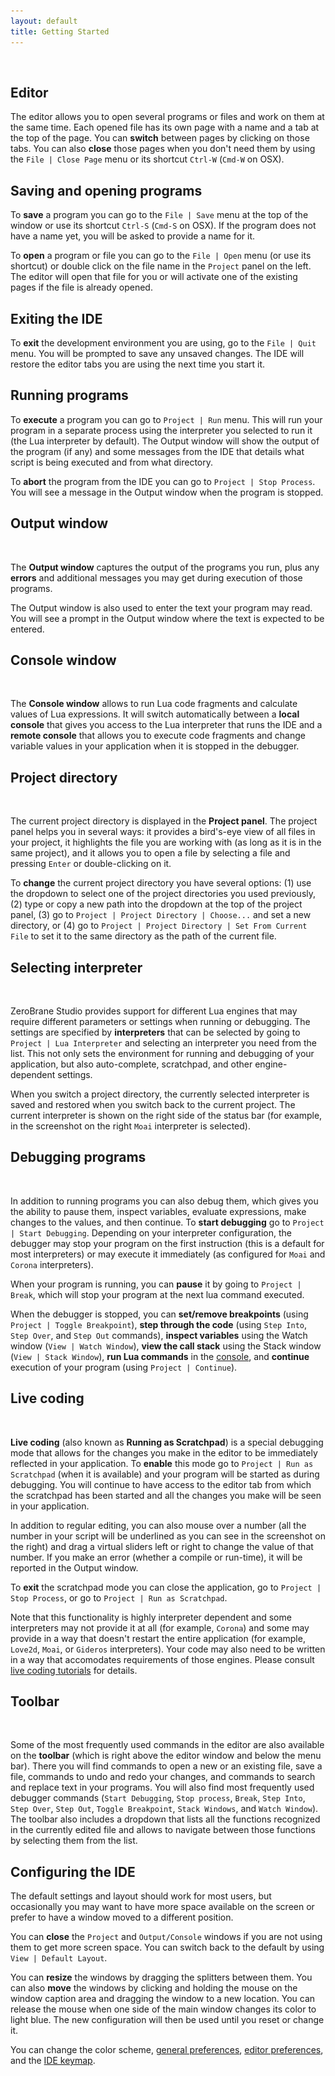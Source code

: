```yaml
---
layout: default
title: Getting Started
---
```


<ul id='toc'>&nbsp;</ul>

## Editor

The editor allows you to open several programs or files and work on them at the same time.
Each opened file has its own page with a name and a tab at the top of the page.
You can **switch** between pages by clicking on those tabs.
You can also **close** those pages when you don't need them by using the `File | Close Page` menu or its shortcut `Ctrl-W` (`Cmd-W` on OSX).

## Saving and opening programs

To **save** a program you can go to the `File | Save` menu at the top of the window or use its shortcut `Ctrl-S` (`Cmd-S` on OSX). If the program does not have a name yet, you will be asked to provide a name for it.

To **open** a program or file you can go to the `File | Open` menu (or use its shortcut) or double click on the file name in the `Project` panel on the left. The editor will open that file for you or will activate one of the existing pages if the file is already opened.

## Exiting the IDE

To **exit** the development environment you are using, go to the `File | Quit` menu.
You will be prompted to save any unsaved changes.
The IDE will restore the editor tabs you are using the next time you start it.

## Running programs

To **execute** a program you can go to `Project | Run` menu.
This will run your program in a separate process using the interpreter you selected to run it (the Lua interpreter by default).
The Output window will show the output of the program (if any) and some messages from the IDE that details what script is being executed and from what directory.

To **abort** the program from the IDE you can go to `Project | Stop Process`.
You will see a message in the Output window when the program is stopped.

## Output window

<img style="background:url(images/integrated-materials.png) -10px -500px" src="images/t.gif" class="inline"/>

The **Output window** captures the output of the programs you run, plus any **errors** and additional messages you may get during execution of those programs.

The Output window is also used to enter the text your program may read. You will see a prompt in the Output window where the text is expected to be entered.

## Console window

<img style="background:url(images/unicode-console.png) -10px -500px" src="images/t.gif" class="inline"/>

The **Console window** allows to run Lua code fragments and calculate values of Lua expressions.
It will switch automatically between a **local console** that gives you access to the Lua interpreter that runs the IDE
and a **remote console** that allows you to execute code fragments and change variable values in your application when it is stopped in the debugger.

## Project directory

<img style="background:url(images/debugging.png) -10px -70px" src="images/t.gif" class="inline"/>

The current project directory is displayed in the **Project panel**.
The project panel helps you in several ways: it provides a bird's-eye view of all files in your project, it highlights the file you are working with (as long as it is in the same project), and it allows you to open a file by selecting a file and pressing `Enter` or double-clicking on it.

To **change** the current project directory you have several options:
(1) use the dropdown to select one of the project directories you used previously,
(2) type or copy a new path into the dropdown at the top of the project panel,
(3) go to `Project | Project Directory | Choose...` and set a new directory, or
(4) go to `Project | Project Directory | Set From Current File` to set it to the same directory as the path of the current file.

## Selecting interpreter

<img style="background:url(images/debugging.png) -744px -608px" src="images/t.gif" class="inline"/>

ZeroBrane Studio provides support for different Lua engines that may require different parameters or settings when running or debugging.
The settings are specified by **interpreters** that can be selected by going to `Project | Lua Interpreter` and selecting an interpreter you need from the list.
This not only sets the environment for running and debugging of your application, but also auto-complete, scratchpad, and other engine-dependent settings.

When you switch a project directory, the currently selected interpreter is saved and restored when you switch back to the current project.
The current interpreter is shown on the right side of the status bar (for example, in the screenshot on the right `Moai` interpreter is selected).

## Debugging programs

<img style="background:url(images/debugging.png) -265px -315px" src="images/t.gif" class="inline"/>

In addition to running programs you can also debug them, which gives you the ability to pause them, inspect variables, evaluate expressions, make changes to the values, and then continue.
To **start debugging** go to `Project | Start Debugging`.
Depending on your interpreter configuration, the debugger may stop your program on the first instruction (this is a default for most interpreters) or may execute it immediately (as configured for `Moai` and `Corona` interpreters).

When your program is running, you can **pause** it by going to `Project | Break`, which will stop your program at the next lua command executed.

When the debugger is stopped, you can **set/remove breakpoints** (using `Project | Toggle Breakpoint`),
**step through the code** (using `Step Into`, `Step Over`, and `Step Out` commands),
**inspect variables** using the Watch window (`View | Watch Window`),
**view the call stack** using the Stack window (`View | Stack Window`),
**run Lua commands** in the [console](#console_window),
and **continue** execution of your program (using `Project | Continue`).

## Live coding

<img style="background:url(images/scratchpad-linux-mint.png) -270px -120px" src="images/t.gif" class="inline"/>

**Live coding** (also known as **Running as Scratchpad**) is a special debugging mode that allows for the changes you make in the editor to be immediately reflected in your application.
To **enable** this mode go to `Project | Run as Scratchpad` (when it is available) and your program will be started as during debugging.
You will continue to have access to the editor tab from which the scratchpad has been started and all the changes you make will be seen in your application.

In addition to regular editing, you can also mouse over a number (all the number in your script will be underlined as you can see in the screenshot on the right) and drag a virtual sliders left or right to change the value of that number.
If you make an error (whether a compile or run-time), it will be reported in the Output window.

To **exit** the scratchpad mode you can close the application, go to `Project | Stop Process`, or go to `Project | Run as Scratchpad`.

Note that this functionality is highly interpreter dependent and some interpreters may not provide it at all (for example, `Corona`) and some may provide in a way that doesn't restart the entire application (for example, `Love2d`, `Moai`, or `Gideros` interpreters).
Your code may also need to be written in a way that accomodates requirements of those engines. Please consult [live coding tutorials](documentation.html#live_coding) for details.

## Toolbar

<img style="background:url(images/unicode-console.png) -304px -47px" src="images/t.gif" class="inline"/>

Some of the most frequently used commands in the editor are also available on the **toolbar** (which is right above the editor window and below the menu bar).
There you will find commands to open a new or an existing file, save a file, commands to undo and redo your changes, and commands to search and replace text in your programs.
You will also find most frequently used debugger commands (`Start Debugging`, `Stop process`, `Break`, `Step Into`, `Step Over`, `Step Out`, `Toggle Breakpoint`, `Stack Windows`, and `Watch Window`).
The toolbar also includes a dropdown that lists all the functions recognized in the currently edited file and allows to navigate between those functions by selecting them from the list.

## Configuring the IDE

The default settings and layout should work for most users, but occasionally you may want to have more space available on the screen or prefer to have a window moved to a different position.

You can **close** the `Project` and `Output/Console` windows if you are not using them to get more screen space. You can switch back to the default by using `View | Default Layout`.

You can **resize** the windows by dragging the splitters between them. You can also **move** the windows by clicking and holding the mouse on the window caption area and dragging the window to a new location. You can release the mouse when one side of the main window changes its color to light blue. The new configuration will then be used until you reset or change it.

You can change the color scheme,
[general preferences](doc-general-preferences.html),
[editor preferences](doc-editor-preferences.html),
and the [IDE keymap](doc-faq.html#how_to_modify_a_key_mapping).
